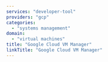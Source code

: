 ```yaml
---
services: "developer-tool"
providers: "gcp"
categories:
  - "systems management"
domain:
  - "virtual machines"
title: "Google Cloud VM Manager"
linkTitle: "Google Cloud VM Manager"
---
```

